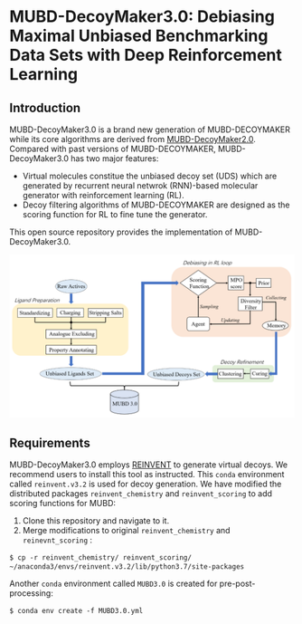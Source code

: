 # MUBD-DecoyMaker3.0: Debiasing Maximal Unbiased Benchmarking Data Sets with Deep Reinforcement Learning

## Introduction

MUBD-DecoyMaker3.0 is a brand new generation of MUBD-DECOYMAKER while its core algorithms are derived from [MUBD-DecoyMaker2.0](https://github.com/jwxia2014/MUBD-DecoyMaker2.0). Compared with past versions of MUBD-DECOYMAKER, MUBD-DecoyMaker3.0 has two major features:
* Virtual molecules constitue the unbiased decoy set (UDS) which are generated by recurrent neural netwrok (RNN)-based molecular generator with reinforcement learning (RL).
* Decoy filtering algorithms of MUBD-DECOYMAKER are designed as the scoring function for RL to fine tune the generator.

This open source repository provides the implementation of MUBD-DecoyMaker3.0.

![Figure from manuscript](figures/model.png)

## Requirements
MUBD-DecoyMaker3.0 employs [REINVENT](https://github.com/MolecularAI/Reinvent) to generate virtual decoys. We recommend users to install this tool as instructed. This `conda` environment called `reinvent.v3.2` is used for decoy generation. We have modified the distributed packages `reinvent_chemistry` and `reinvent_scoring` to add scoring functions for MUBD:
1) Clone this repository and navigate to it.
2) Merge modifications to original `reinvent_chemistry` and `reinevnt_scoring` :
```
$ cp -r reinvent_chemistry/ reinvent_scoring/ ~/anaconda3/envs/reinvent.v3.2/lib/python3.7/site-packages
```
Another `conda` environment called `MUBD3.0` is created for pre-post-processing: 
```
$ conda env create -f MUBD3.0.yml
```